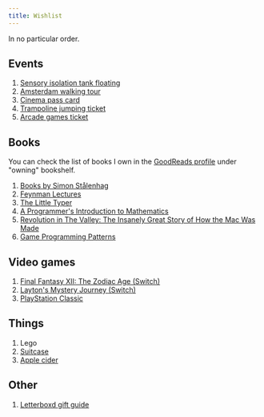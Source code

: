 ```yaml
---
title: Wishlist
---
```


In no particular order.

## Events

1. [Sensory isolation tank floating](https://www.koanfloat.nl/koan-float-giftcard/?lang=en)
2. [Amsterdam walking tour](https://amsterdammer.ru/contact)
3. [Cinema pass card](https://www.cineville.nl/en/card)
4. [Trampoline jumping ticket](https://jumpsquare.com/nl/amsterdam/cadeaubon)
5. [Arcade games ticket](https://store.blastgalaxy.nl/product/gift-card/)

## Books

You can check the list of books I own in the [GoodReads profile](https://www.goodreads.com/review/list/4207679-artem?shelf=owning) under "owning" bookshelf.

1. [Books by Simon Stålenhag](https://www.amazon.com/s?i=stripbooks&rh=p_27%3ASimon+Stålenhag&s=relevancerank&text=Simon+Stålenhag)
2. [Feynman Lectures](https://www.amazon.de/dp/0465023827)
3. [The Little Typer](https://mitpress.mit.edu/books/little-typer)
4. [A Programmer's Introduction to Mathematics](https://pimbook.org/)
5. [Revolution in The Valley: The Insanely Great Story of How the Mac Was Made](https://www.amazon.com/gp/product/0596007191)
6. [Game Programming Patterns](https://www.amazon.co.uk/dp/0990582906)

## Video games

1. [Final Fantasy XII: The Zodiac Age (Switch)](https://www.amazon.de/dp/B07MCW5S7R)
2. [Layton's Mystery Journey (Switch)](https://www.bol.com/nl/p/layton-s-mystery-journey-katrielle-miljonairscomplot-deluxe-edition-switch/9200000115890979/)
3. [PlayStation Classic](https://www.playstation.com/en-us/explore/playstation-classic/)

## Things

1. Lego
2. [Suitcase](https://www.awaytravel.com/eu/en/suitcases/bigger-carry-on/brick)
3. [Apple cider](https://appelsenperen.amsterdam/webshop/)

## Other

1. [Letterboxd gift guide](https://letterboxd.com/gift-guide/)
